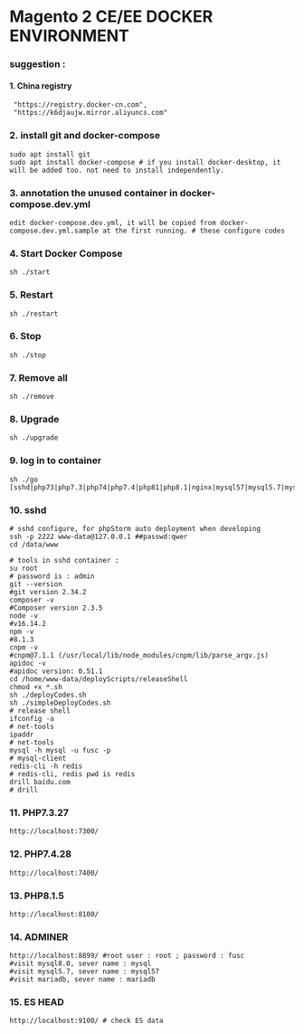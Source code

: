 ##

# Magento 2 CE/EE DOCKER ENVIRONMENT

### suggestion : 
#### 1. China registry
```
 "https://registry.docker-cn.com",
 "https://k6djaujw.mirror.aliyuncs.com"
```

### 2. install git and docker-compose
```
sudo apt install git
sudo apt install docker-compose # if you install docker-desktop, it will be added too. not need to install independently.
```

### 3. annotation the unused container in docker-compose.dev.yml
`edit docker-compose.dev.yml, it will be copied from docker-compose.dev.yml.sample at the first running. # these configure codes`

### 4. Start Docker Compose
`sh ./start`

### 5. Restart
`sh ./restart`

### 6. Stop
`sh ./stop`

### 7. Remove all
`sh ./remove`

### 8. Upgrade
`sh ./upgrade`

### 9. log in to container
```
sh ./go [sshd|php73|php7.3|php74|php7.4|php81|php8.1|nginx|mysql57|mysql5.7|mysql80|mysql8.0|mariadb|redis]
```

### 10. sshd
```shell
# sshd configure, for phpStorm auto deployment when developing
ssh -p 2222 www-data@127.0.0.1 ##passwd:qwer
cd /data/www

# tools in sshd container : 
su root
# password is : admin
git --version
#git version 2.34.2
composer -v
#Composer version 2.3.5
node -v
#v16.14.2
npm -v
#8.1.3
cnpm -v
#cnpm@7.1.1 (/usr/local/lib/node_modules/cnpm/lib/parse_argv.js)
apidoc -v
#apidoc version: 0.51.1
cd /home/www-data/deployScripts/releaseShell
chmod +x *.sh
sh ./deployCodes.sh 
sh ./simpleDeployCodes.sh
# release shell
ifconfig -a
# net-tools
ipaddr
# net-tools
mysql -h mysql -u fusc -p
# mysql-client
redis-cli -h redis
# redis-cli, redis pwd is redis
drill baidu.com
# drill
```

### 11. PHP7.3.27
```http request
http://localhost:7300/
```

### 12. PHP7.4.28
```http request
http://localhost:7400/
```

### 13. PHP8.1.5
```http request
http://localhost:8100/
```

### 14. ADMINER
```http request
http://localhost:8899/ #root user : root ; password : fusc
#visit mysql8.0, sever name : mysql
#visit mysql5.7, sever name : mysql57
#visit mariadb, sever name : mariadb
```
### 15. ES HEAD
```http request
http://localhost:9100/ # check ES data
```

